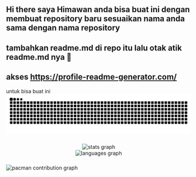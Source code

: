 ## Hi there saya Himawan anda bisa buat ini dengan membuat repository baru sesuaikan nama anda sama dengan nama repository
## tambahkan readme.md di repo itu lalu otak atik readme.md nya 👋
## akses https://profile-readme-generator.com/

untuk bisa buat ini
<img src="https://raw.githubusercontent.com/himawanprayogo/himawanprayogo/output/snake.svg" alt="Snake animation" />

###

<div align="center">
  <img src="https://github-readme-stats.vercel.app/api?username=himawanprayogo&hide_title=false&hide_rank=false&show_icons=true&include_all_commits=true&count_private=true&disable_animations=false&theme=merko&locale=en&hide_border=false&order=1" height="128" alt="stats graph" /> <br>
  <img src="https://github-readme-stats.vercel.app/api/top-langs?username=himawanprayogo&locale=en&hide_title=false&layout=compact&card_width=320&langs_count=11&theme=merko&hide_border=false&order=2" height="150" alt="languages graph"  />
</div>

###

<picture>
  <source media="(prefers-color-scheme: dark)" srcset="https://raw.githubusercontent.com/himawanprayogo/himawanprayogo/output/pacman-contribution-graph-dark.svg">
  <source media="(prefers-color-scheme: light)" srcset="https://raw.githubusercontent.com/himawanprayogo/himawanprayogo/output/pacman-contribution-graph.svg">
  <img alt="pacman contribution graph" src="https://raw.githubusercontent.com/himawanprayogo/himawanprayogo/output/pacman-contribution-graph.svg">
</picture>

###
























<!--
**HimawanPrayogo/HimawanPrayogo** is a ✨ _special_ ✨ repository because its `README.md` (this file) appears on your GitHub profile.

Here are some ideas to get you started:

- 🔭 I’m currently working on ...
- 🌱 I’m currently learning ...
- 👯 I’m looking to collaborate on ...
- 🤔 I’m looking for help with ...
- 💬 Ask me about ...
- 📫 How to reach me: ...
- 😄 Pronouns: ...
- ⚡ Fun fact: ...
-->
